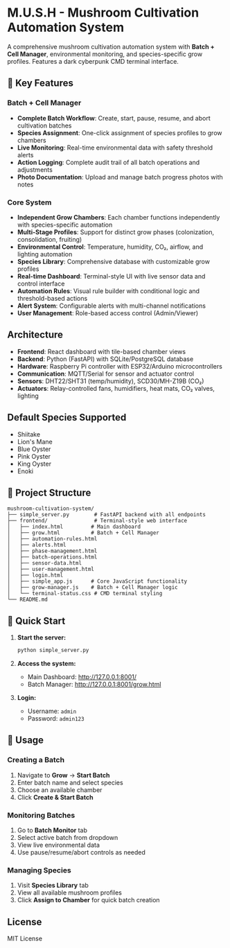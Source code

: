 # M.U.S.H - Mushroom Cultivation Automation System

A comprehensive mushroom cultivation automation system with **Batch + Cell Manager**, environmental monitoring, and species-specific grow profiles. Features a dark cyberpunk CMD terminal interface.

## 🚀 Key Features

### Batch + Cell Manager
- **Complete Batch Workflow**: Create, start, pause, resume, and abort cultivation batches
- **Species Assignment**: One-click assignment of species profiles to grow chambers
- **Live Monitoring**: Real-time environmental data with safety threshold alerts
- **Action Logging**: Complete audit trail of all batch operations and adjustments
- **Photo Documentation**: Upload and manage batch progress photos with notes

### Core System
- **Independent Grow Chambers**: Each chamber functions independently with species-specific automation
- **Multi-Stage Profiles**: Support for distinct grow phases (colonization, consolidation, fruiting)
- **Environmental Control**: Temperature, humidity, CO₂, airflow, and lighting automation
- **Species Library**: Comprehensive database with customizable grow profiles
- **Real-time Dashboard**: Terminal-style UI with live sensor data and control interface
- **Automation Rules**: Visual rule builder with conditional logic and threshold-based actions
- **Alert System**: Configurable alerts with multi-channel notifications
- **User Management**: Role-based access control (Admin/Viewer)

## Architecture

- **Frontend**: React dashboard with tile-based chamber views
- **Backend**: Python (FastAPI) with SQLite/PostgreSQL database
- **Hardware**: Raspberry Pi controller with ESP32/Arduino microcontrollers
- **Communication**: MQTT/Serial for sensor and actuator control
- **Sensors**: DHT22/SHT31 (temp/humidity), SCD30/MH-Z19B (CO₂)
- **Actuators**: Relay-controlled fans, humidifiers, heat mats, CO₂ valves, lighting

## Default Species Supported

- Shiitake
- Lion's Mane
- Blue Oyster
- Pink Oyster
- King Oyster
- Enoki

## 📁 Project Structure

```
mushroom-cultivation-system/
├── simple_server.py        # FastAPI backend with all endpoints
├── frontend/               # Terminal-style web interface
│   ├── index.html         # Main dashboard
│   ├── grow.html          # Batch + Cell Manager
│   ├── automation-rules.html
│   ├── alerts.html
│   ├── phase-management.html
│   ├── batch-operations.html
│   ├── sensor-data.html
│   ├── user-management.html
│   ├── login.html
│   ├── simple_app.js      # Core JavaScript functionality
│   ├── grow-manager.js    # Batch + Cell Manager logic
│   └── terminal-status.css # CMD terminal styling
└── README.md
```

## 🚀 Quick Start

1. **Start the server:**
   ```bash
   python simple_server.py
   ```

2. **Access the system:**
   - Main Dashboard: http://127.0.0.1:8001/
   - Batch Manager: http://127.0.0.1:8001/grow.html

3. **Login:**
   - Username: `admin`
   - Password: `admin123`

## 🍄 Usage

### Creating a Batch
1. Navigate to **Grow** → **Start Batch**
2. Enter batch name and select species
3. Choose an available chamber
4. Click **Create & Start Batch**

### Monitoring Batches
1. Go to **Batch Monitor** tab
2. Select active batch from dropdown
3. View live environmental data
4. Use pause/resume/abort controls as needed

### Managing Species
1. Visit **Species Library** tab
2. View all available mushroom profiles
3. Click **Assign to Chamber** for quick batch creation

## License

MIT License
